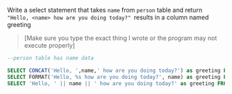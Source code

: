 Write a select statement that takes `name` from `person` table and return `"Hello, <name> how are you doing today?" `results in a column named greeting

>[Make sure you type the exact thing I wrote or the program may not execute properly]

```sql
--person table has name data

SELECT CONCAT('Hello, ',name,' how are you doing today?') as greeting FROM person 
SELECT FORMAT('Hello, %s how are you doing today?', name) as greeting FROM person
SELECT 'Hello, ' || name || ' how are you doing today?' as greeting FROM person
```